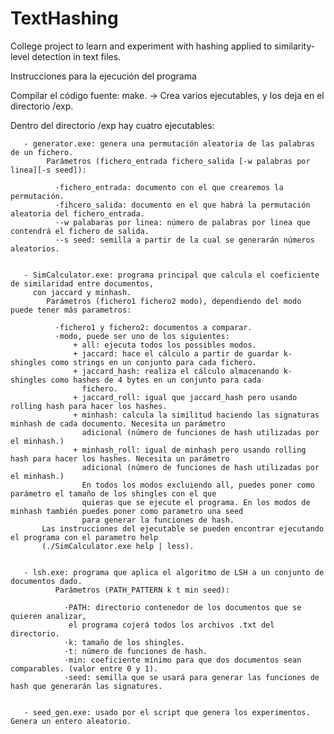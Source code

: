 # TextHashing
College project to learn and experiment with hashing applied to similarity-level detection in text files.


Instrucciones para la ejecución del programa

Compilar el código fuente: make. -> Crea varios ejecutables, y los deja en el directorio /exp.
      
Dentro del directorio /exp hay cuatro ejecutables:
   
       
       - generator.exe: genera una permutación aleatoria de las palabras de un fichero. 
            Parámetros (fichero_entrada fichero_salida [-w palabras por linea][-s seed]):
            
              ·fichero_entrada: documento con el que crearemos la permutación.
              ·fihcero_salida: documento en el que habrá la permutación aleatoria del fichero_entrada.
              ·-w palabaras por linea: número de palabras por linea que contendrá el fichero de salida.
              ·-s seed: semilla a partir de la cual se generarán números aleatorios.
       
       
       - SimCalculator.exe: programa principal que calcula el coeficiente de similaridad entre documentos, 
         con jaccard y minhash. 
            Parámetros (fichero1 fichero2 modo), dependiendo del modo puede tener más parametros:
            
              ·fichero1 y fichero2: documentos a comparar.
              ·modo, puede ser uno de los siguientes:
                  + all: ejecuta todos los possibles modos.
                  + jaccard: hace el cálculo a partir de guardar k-shingles como strings en un conjunto para cada fichero.
                  + jaccard_hash: realiza el cálculo almacenando k-shingles como hashes de 4 bytes en un conjunto para cada
                    fichero. 
                  + jaccard_roll: igual que jaccard_hash pero usando rolling hash para hacer los hashes.
                  + minhash: calcula la similitud haciendo las signaturas minhash de cada documento. Necesita un parámetro
                    adicional (número de funciones de hash utilizadas por el minhash.)
                  + minhash_roll: igual de minhash pero usando rolling hash para hacer los hashes. Necesita un parámetro
                    adicional (número de funciones de hash utilizadas por el minhash.)
                    En todos los modos excluiendo all, puedes poner como parámetro el tamaño de los shingles con el que
                    quieras que se ejecute el programa. En los modos de minhash también puedes poner como parametro una seed   
                    para generar la funciones de hash.
           Las instrucciones del ejecutable se pueden encontrar ejecutando el programa con el parametro help    
           (./SimCalculator.exe help | less).
         
         
       - lsh.exe: programa que aplica el algoritmo de LSH a un conjunto de documentos dado. 
              Parámetros (PATH_PATTERN k t min seed):
              
                ·PATH: directorio contenedor de los documentos que se quieren analizar,
                 el programa cojerá todos los archivos .txt del directorio.
                ·k: tamaño de los shingles.
                ·t: número de funciones de hash.
                ·min: coeficiente mínimo para que dos documentos sean comparables. (valor entre 0 y 1).
                ·seed: semilla que se usará para generar las funciones de hash que generarán las signatures.
              
       
       - seed_gen.exe: usado por el script que genera los experimentos. Genera un entero aleatorio.       
              
            
